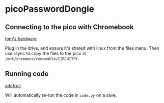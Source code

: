 # picoPasswordDongle


## Connecting to the pico with Chromebook

[tom's hardware](https://www.tomshardware.com/how-to/create-circuitpython-projects-on-chromebook-raspberry-pi-pico)

Plug in the drive, and ensure it's shared with linux from the files menu.
Then use rsync to copy the files to the pico in `/mnt/chromeos/removable/CIRCUITPY`.

## Running code

[adafruit](https://learn.adafruit.com/welcome-to-circuitpython/the-circuitpy-drive)

Will automatically re-run the code in `code.py` on a save.
